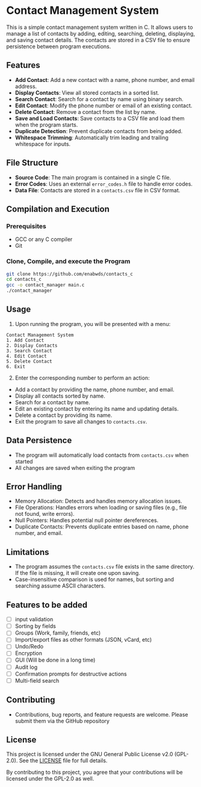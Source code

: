 # Contact Management System

This is a simple contact management system written in C. It allows users to manage a list of contacts by adding, editing, searching, deleting, displaying, and saving contact details. The contacts are stored in a CSV file to ensure persistence between program executions.

## Features

- **Add Contact**: Add a new contact with a name, phone number, and email address.
- **Display Contacts**: View all stored contacts in a sorted list.
- **Search Contact**: Search for a contact by name using binary search.
- **Edit Contact**: Modify the phone number or email of an existing contact.
- **Delete Contact**: Remove a contact from the list by name.
- **Save and Load Contacts**: Save contacts to a CSV file and load them when the program starts.
- **Duplicate Detection**: Prevent duplicate contacts from being added.
- **Whitespace Trimming**: Automatically trim leading and trailing whitespace for inputs.

## File Structure

- **Source Code**: The main program is contained in a single C file.
- **Error Codes**: Uses an external `error_codes.h` file to handle error codes.
- **Data File**: Contacts are stored in a `contacts.csv` file in CSV format.

## Compilation and Execution

### Prerequisites
- GCC or any C compiler
- Git

### Clone, Compile, and execute the Program
```bash
git clone https://github.com/enabwds/contacts_c
cd contacts_c
gcc -o contact_manager main.c
./contact_manager
```

## Usage
1. Upon running the program, you will be presented with a menu:
```
Contact Management System
1. Add Contact
2. Display Contacts
3. Search Contact
4. Edit Contact
5. Delete Contact
6. Exit
```

2. Enter the corresponding number to perform an action:
- Add a contact by providing the name, phone number, and email.
- Display all contacts sorted by name.
- Search for a contact by name.
- Edit an existing contact by entering its name and updating details.
- Delete a contact by providing its name.
- Exit the program to save all changes to `contacts.csv`.

## Data Persistence
- The program will automatically load contacts from `contacts.csv` when started
- All changes are saved when exiting the program

## Error Handling
- Memory Allocation: Detects and handles memory allocation issues.
- File Operations: Handles errors when loading or saving files (e.g., file not found, write errors).
- Null Pointers: Handles potential null pointer dereferences.
- Duplicate Contacts: Prevents duplicate entries based on name, phone number, and email.

## Limitations
- The program assumes the `contacts.csv` file exists in the same directory. If the file is missing, it will create one upon saving.
- Case-insensitive comparison is used for names, but sorting and searching assume ASCII characters.

## Features to be added
- [ ] input validation
- [ ] Sorting by fields
- [ ] Groups (Work, family, friends, etc)
- [ ] Import/export files as other formats (JSON, vCard, etc)
- [ ] Undo/Redo
- [ ] Encryption
- [ ] GUI (Will be done in a long time)
- [ ] Audit log
- [ ] Confirmation prompts for destructive actions
- [ ] Multi-field search

## Contributing
- Contributions, bug reports, and feature requests are welcome. Please submit them via the GitHub repository

## License
This project is licensed under the GNU General Public License v2.0 (GPL-2.0). See the [LICENSE](LICENSE) file for full details.

By contributing to this project, you agree that your contributions will be licensed under the GPL-2.0 as well.
